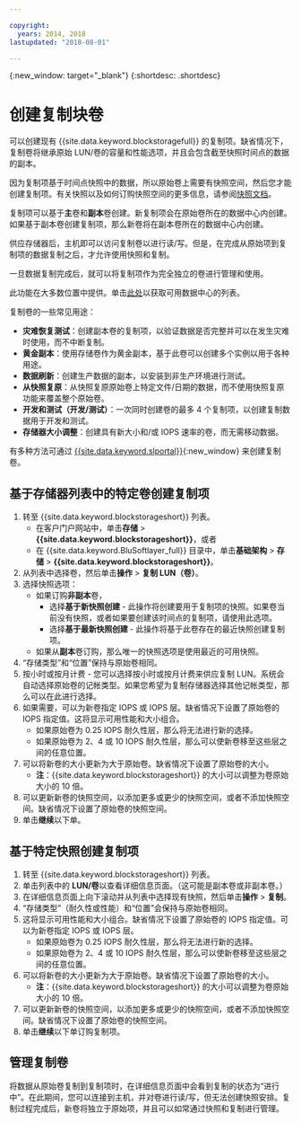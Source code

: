 ```yaml
---

copyright:
  years: 2014, 2018
lastupdated: "2018-08-01"

---
```

{:new_window: target="_blank"}
{:shortdesc: .shortdesc}

# 创建复制块卷

可以创建现有 {{site.data.keyword.blockstoragefull}} 的复制项。缺省情况下，复制卷将继承原始 LUN/卷的容量和性能选项，并且会包含截至快照时间点的数据的副本。   

因为复制项基于时间点快照中的数据，所以原始卷上需要有快照空间，然后您才能创建复制项。有关快照以及如何订购快照空间的更多信息，请参阅[快照文档](snapshots.html)。  

复制项可以基于**主**卷和**副本**卷创建。新复制项会在原始卷所在的数据中心内创建。如果基于副本卷创建复制项，那么新卷将在副本卷所在的数据中心内创建。

供应存储器后，主机即可以访问复制卷以进行读/写。但是，在完成从原始项到复制项的数据复制之后，才允许使用快照和复制。 

一旦数据复制完成后，就可以将复制项作为完全独立的卷进行管理和使用。 

此功能在大多数位置中提供。单击[此处](new-ibm-block-and-file-storage-location-and-features.html)以获取可用数据中心的列表。

复制卷的一些常见用途：
- **灾难恢复测试**：创建副本卷的复制项，以验证数据是否完整并可以在发生灾难时使用，而不中断复制。 
- **黄金副本**：使用存储卷作为黄金副本，基于此卷可以创建多个实例以用于各种用途。 
- **数据刷新**：创建生产数据的副本，以安装到非生产环境进行测试。 
- **从快照复原**：从快照复原原始卷上特定文件/日期的数据，而不使用快照复原功能来覆盖整个原始卷。 
- **开发和测试（开发/测试）**：一次同时创建卷的最多 4 个复制项，以创建复制数据用于开发和测试。 
- **存储器大小调整**：创建具有新大小和/或 IOPS 速率的卷，而无需移动数据。  
	
有多种方法可通过 [{{site.data.keyword.slportal}}](https://control.softlayer.com/){:new_window} 来创建复制卷。


## 基于存储器列表中的特定卷创建复制项

1. 转至 {{site.data.keyword.blockstorageshort}} 列表。
    - 在客户门户网站中，单击**存储** > **{{site.data.keyword.blockstorageshort}}**，或者
    - 在 {{site.data.keyword.BluSoftlayer_full}} 目录中，单击**基础架构** > **存储** > **{{site.data.keyword.blockstorageshort}}**。 
2. 从列表中选择卷，然后单击**操作** > **复制 LUN（卷）**。 
3. 选择快照选项： 
    - 如果订购**非副本**卷，
      - 选择**基于新快照创建** - 此操作将创建要用于复制项的快照。如果卷当前没有快照，或者如果要创建该时间点的复制项，请使用此选项。<br/>
      - 选择**基于最新快照创建** - 此操作将基于此卷存在的最近快照创建复制项。 
    - 如果从**副本**卷订购，那么唯一的快照选项是使用最近的可用快照。 
4. “存储类型”和“位置”保持与原始卷相同。
5. 按小时或按月计费 - 您可以选择按小时或按月计费来供应复制 LUN。系统会自动选择原始卷的记帐类型。如果您希望为复制存储器选择其他记帐类型，那么可以在此进行选择。 
5. 如果需要，可以为新卷指定 IOPS 或 IOPS 层。缺省情况下设置了原始卷的 IOPS 指定值。这将显示可用性能和大小组合。
    - 如果原始卷为 0.25 IOPS 耐久性层，那么将无法进行新的选择。 
    - 如果原始卷为 2、4 或 10 IOPS 耐久性层，那么可以使新卷移至这些层之间的任意位置。 
6. 可以将新卷的大小更新为大于原始卷。缺省情况下设置了原始卷的大小。 
    - **注**：{{site.data.keyword.blockstorageshort}} 的大小可以调整为卷原始大小的 10 倍。 
7. 可以更新新卷的快照空间，以添加更多或更少的快照空间，或者不添加快照空间。缺省情况下设置了原始卷的快照空间。 
8. 单击**继续**以下单。 



## 基于特定快照创建复制项

1. 转至 {{site.data.keyword.blockstorageshort}} 列表。
2. 单击列表中的 **LUN/卷**以查看详细信息页面。（这可能是副本卷或非副本卷。） 
3. 在详细信息页面上向下滚动并从列表中选择现有快照，然后单击**操作** > **复制**。   
4. “存储类型”（耐久性或性能）和“位置”会保持与原始卷相同。 
5. 这将显示可用性能和大小组合。缺省情况下设置了原始卷的 IOPS 指定值。可以为新卷指定 IOPS 或 IOPS 层。 
    - 如果原始卷为 0.25 IOPS 耐久性层，那么将无法进行新的选择。 
    - 如果原始卷为 2、4 或 10 IOPS 耐久性层，那么可以使新卷移至这些层之间的任意位置。 
6. 可以将新卷的大小更新为大于原始卷。缺省情况下设置了原始卷的大小。 
    - **注**：{{site.data.keyword.blockstorageshort}} 的大小可以调整为卷原始大小的 10 倍。 
7. 可以更新新卷的快照空间，以添加更多或更少的快照空间，或者不添加快照空间。缺省情况下设置了原始卷的快照空间。 
8. 单击**继续**以下单订购复制项。 


## 管理复制卷

将数据从原始卷复制到复制项时，在详细信息页面中会看到复制的状态为“进行中”。在此期间，您可以连接到主机，并对卷进行读/写，但无法创建快照安排。复制过程完成后，新卷将独立于原始项，并且可以如常通过快照和复制进行管理。 
